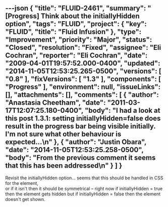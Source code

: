 ---json
{
  "title": "FLUID-2461",
  "summary": "[Progress] Think about the initiallyHidden option",
  "tags": "FLUID",
  "project": {
    "key": "FLUID",
    "title": "Fluid Infusion"
  },
  "type": "Improvement",
  "priority": "Major",
  "status": "Closed",
  "resolution": "Fixed",
  "assignee": "Eli Cochran",
  "reporter": "Eli Cochran",
  "date": "2009-04-01T19:57:52.000-0400",
  "updated": "2014-11-05T12:53:25.265-0500",
  "versions": [
    "0.8"
  ],
  "fixVersions": [
    "1.3"
  ],
  "components": [
    "Progress"
  ],
  "environment": null,
  "issueLinks": [],
  "attachments": [],
  "comments": [
    {
      "author": "Anastasia Cheetham",
      "date": "2011-03-17T12:07:25.180-0400",
      "body": "I had a look at this post 1.3.1: setting initiallyHidden=false does result in the progress bar being visible initially. I'm not sure what other behaviour is expected...\n"
    },
    {
      "author": "Justin Obara",
      "date": "2014-11-05T12:53:25.258-0500",
      "body": "From the previous comment it seems that this has been addressed\n"
    }
  ]
}
---
Revisit the initiallyHidden option... seems that this should be handled in CSS for the element, \
or if it isn't then it should be symmetrical  – right now if initiallyHidden =  true then the element gets hidden but if initiallyHidden =  false then the element doesn't get shown.&#x20;

        